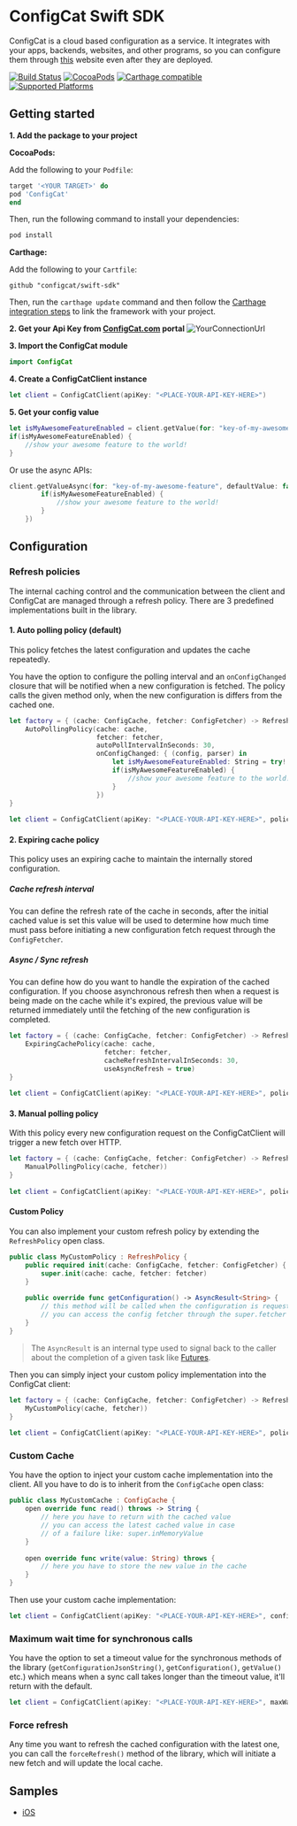 # ConfigCat Swift SDK
ConfigCat is a cloud based configuration as a service. It integrates with your apps, backends, websites, 
and other programs, so you can configure them through [this](https://configcat.com) website even after they are deployed.

[![Build Status](https://travis-ci.org/configcat/swift-sdk.svg?branch=master)](https://travis-ci.org/configcat/swift-sdk)
[![CocoaPods](https://img.shields.io/cocoapods/v/ConfigCat.svg)](https://cocoapods.org/pods/ConfigCat)
[![Carthage compatible](https://img.shields.io/badge/Carthage-compatible-4BC51D.svg?style=flat)](https://github.com/Carthage/Carthage)
[![Supported Platforms](https://img.shields.io/cocoapods/p/ConfigCat.svg?style=flat)](https://configcat.com/Docs#client-libs-ios)

## Getting started

**1. Add the package to your project**

**CocoaPods:**

Add the following to your `Podfile`:
```ruby
target '<YOUR TARGET>' do
pod 'ConfigCat'
end
```
Then, run the following command to install your dependencies:
```bash
pod install
```

**Carthage:**

Add the following to your `Cartfile`:
```
github "configcat/swift-sdk"
```
Then, run the `carthage update` command and then follow the [Carthage integration steps](https://github.com/Carthage/Carthage#getting-started) to link the framework with your project.

**2. Get your Api Key from [ConfigCat.com](https://configcat.com) portal**
![YourConnectionUrl](https://raw.githubusercontent.com/ConfigCat/java-sdk/master/media/readme01.png  "ApiKey")

**3. Import the ConfigCat module**
```swift
import ConfigCat
```

**4. Create a ConfigCatClient instance**
```swift
let client = ConfigCatClient(apiKey: "<PLACE-YOUR-API-KEY-HERE>")
```
**5. Get your config value**
```swift
let isMyAwesomeFeatureEnabled = client.getValue(for: "key-of-my-awesome-feature", defaultValue: false)
if(isMyAwesomeFeatureEnabled) {
    //show your awesome feature to the world!
}
```
Or use the async APIs:
```swift
client.getValueAsync(for: "key-of-my-awesome-feature", defaultValue: false, completion: { isMyAwesomeFeatureEnabled in
        if(isMyAwesomeFeatureEnabled) {
            //show your awesome feature to the world!
        }
    })
```

## Configuration
### Refresh policies
The internal caching control and the communication between the client and ConfigCat are managed through a refresh policy. There are 3 predefined implementations built in the library.
#### 1. Auto polling policy (default)
This policy fetches the latest configuration and updates the cache repeatedly. 

You have the option to configure the polling interval and an `onConfigChanged` closure that will be notified when a new configuration is fetched. The policy calls the given method only, when the new configuration is differs from the cached one.
```swift
let factory = { (cache: ConfigCache, fetcher: ConfigFetcher) -> RefreshPolicy in
    AutoPollingPolicy(cache: cache,
                      fetcher: fetcher,
                      autoPollIntervalInSeconds: 30,
                      onConfigChanged: { (config, parser) in
                          let isMyAwesomeFeatureEnabled: String = try! parser.parseValue(for: "key-of-my-awesome-feature", json: configString)
                          if(isMyAwesomeFeatureEnabled) {
                              //show your awesome feature to the world!
                          }
                      })
}
        
let client = ConfigCatClient(apiKey: "<PLACE-YOUR-API-KEY-HERE>", policyFactory: factory)
```

#### 2. Expiring cache policy
This policy uses an expiring cache to maintain the internally stored configuration. 
##### Cache refresh interval 
You can define the refresh rate of the cache in seconds, 
after the initial cached value is set this value will be used to determine how much time must pass before initiating a new configuration fetch request through the `ConfigFetcher`.
##### Async / Sync refresh
You can define how do you want to handle the expiration of the cached configuration. If you choose asynchronous refresh then 
when a request is being made on the cache while it's expired, the previous value will be returned immediately 
until the fetching of the new configuration is completed.
```swift
let factory = { (cache: ConfigCache, fetcher: ConfigFetcher) -> RefreshPolicy in
    ExpiringCachePolicy(cache: cache,
                        fetcher: fetcher,
                        cacheRefreshIntervalInSeconds: 30,
                        useAsyncRefresh = true)
}
        
let client = ConfigCatClient(apiKey: "<PLACE-YOUR-API-KEY-HERE>", policyFactory: factory)
```

#### 3. Manual polling policy
With this policy every new configuration request on the ConfigCatClient will trigger a new fetch over HTTP.
```swift
let factory = { (cache: ConfigCache, fetcher: ConfigFetcher) -> RefreshPolicy in
    ManualPollingPolicy(cache, fetcher))
}
        
let client = ConfigCatClient(apiKey: "<PLACE-YOUR-API-KEY-HERE>", policyFactory: factory)
```

#### Custom Policy
You can also implement your custom refresh policy by extending the `RefreshPolicy` open class.
```swift
public class MyCustomPolicy : RefreshPolicy {
    public required init(cache: ConfigCache, fetcher: ConfigFetcher) {
        super.init(cache: cache, fetcher: fetcher)
    }
    
    public override func getConfiguration() -> AsyncResult<String> {
        // this method will be called when the configuration is requested from the ConfigCat client.
        // you can access the config fetcher through the super.fetcher and the internal cache via super.cache
    }
}
```
> The `AsyncResult` is an internal type used to signal back to the caller about the completion of a given task like [Futures](https://en.wikipedia.org/wiki/Futures_and_promises).

Then you can simply inject your custom policy implementation into the ConfigCat client:
```swift
let factory = { (cache: ConfigCache, fetcher: ConfigFetcher) -> RefreshPolicy in
    MyCustomPolicy(cache, fetcher))
}
        
let client = ConfigCatClient(apiKey: "<PLACE-YOUR-API-KEY-HERE>", policyFactory: factory)
```

### Custom Cache
You have the option to inject your custom cache implementation into the client. All you have to do is to inherit from the `ConfigCache` open class:
```swift
public class MyCustomCache : ConfigCache {
    open override func read() throws -> String {
        // here you have to return with the cached value
        // you can access the latest cached value in case 
        // of a failure like: super.inMemoryValue
    }
    
    open override func write(value: String) throws {
        // here you have to store the new value in the cache
    }
}
```
Then use your custom cache implementation:
```swift      
let client = ConfigCatClient(apiKey: "<PLACE-YOUR-API-KEY-HERE>", configCache: MyCustomCache())
```

### Maximum wait time for synchronous calls
You have the option to set a timeout value for the synchronous methods of the library (`getConfigurationJsonString()`, `getConfiguration()`, `getValue()` etc.) which means
when a sync call takes longer than the timeout value, it'll return with the default.
```swift      
let client = ConfigCatClient(apiKey: "<PLACE-YOUR-API-KEY-HERE>", maxWaitTimeForSyncCallsInSeconds: 5)
```

### Force refresh
Any time you want to refresh the cached configuration with the latest one, you can call the `forceRefresh()` method of the library,
which will initiate a new fetch and will update the local cache.

## Samples
* [iOS](https://github.com/configcat/swift-sdk/tree/master/samples/ios)
